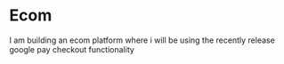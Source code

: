 # Ecom

I am building an ecom platform where i will be using the recently release google pay checkout functionality

